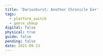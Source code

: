 ```yaml
---
title: 'Dariusburst: Another Chronicle Ex+'
tags:
  - platform_switch
  - genre_shmup
digital: false
physical: true
guide: false
pending: false
date: 2021-09-23
---
```

